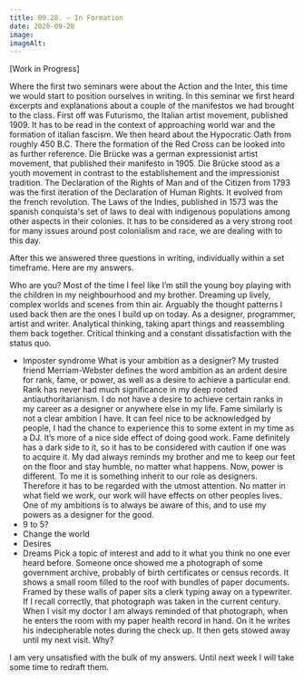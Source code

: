 ```yaml
---
title: 09.28. – In Formation
date: 2020-09-28
image: 
imageAlt: 
---
```


[Work in Progress]

Where the first two seminars were about the Action and the Inter, this time we would start to position ourselves in writing. In this seminar we first heard excerpts and explanations about a couple of the manifestos we had brought to the class. First off was Futurismo, the Italian artist movement, published 1909. It has to be read in the context of approaching world war and the formation of italian fascism. We then heard about the Hypocratic Oath from roughly 450 B.C. There the formation of the
Red Cross can be looked into as further reference. Die Brücke was a german expressionist artist movement, that published their manifesto in 1905. Die Brücke stood as a youth movement in contrast to the establishement and the impressionist tradition. The Declaration of the Rights of Man and of the Citizen from 1793 was the first iteration of the Declaration of Human Rights. It evolved from the french revolution. The Laws of the Indies, published in 1573 was the spanish conquista's set of
laws to deal with indigenous populations among other aspects in their colonies. It has to be considered as a very strong root for many issues around post colonialism and race, we are dealing with to this day.

After this we answered three questions in writing, individually within a set timeframe. Here are my answers.

Who are you?
Most of the time I feel like I’m still the young boy playing with the children in my neighbourhood and my brother. Dreaming up lively, complex worlds and scenes from thin air. Arguably the thought patterns I used back then are the ones I build up on today. As a designer, programmer, artist and writer.
Analytical thinking, taking apart things and reassembling them back together. Critical thinking and a constant dissatisfaction with the status quo.
- Imposter syndrome
What is your ambition as a designer?
My trusted friend Merriam-Webster defines the word ambition as an ardent desire for rank, fame, or power, as well as a desire to achieve a particular end.
Rank has never had much significance in my deep rooted antiauthoritarianism. I do not have a desire to achieve certain ranks in my career as a designer or anywhere else in my life. Fame similarly is not a clear ambition I have. It can feel nice to be acknowledged by people, I had the chance to experience this to some extent in my time as a DJ. It’s more of a nice side effect of doing good work. Fame definitely has a dark side to it, so it has to be considered with caution if one was to
acquire it. My dad always reminds my brother and me to keep our feet on the floor and stay humble, no matter what happens.
Now, power is different. To me it is something inherit to our role as designers. Therefore it has to be regarded with the utmost attention. No matter in what field we work, our work will have effects on other peoples lives. One of my ambitions is to always be aware of this, and to use my powers as a designer for the good.
- 9 to 5?
- Change the world
- Desires
- Dreams
Pick a topic of interest and add to it what you think no one ever heard before.
Someone once showed me a photograph of some government archive, probably of birth certificates or census records. It shows a small room filled to the roof with bundles of paper documents. Framed by these walls of paper sits a clerk typing away on a typewriter. If I recall correctly, that photograph was taken in the current century. When I visit my doctor I am always reminded of that photograph, when he enters the room with my paper health record in hand. On it he writes his indecipherable
notes during the check up. It then gets stowed away until my next visit. Why?

I am very unsatisfied with the bulk of my answers. Until next week I will take some time to redraft them.
